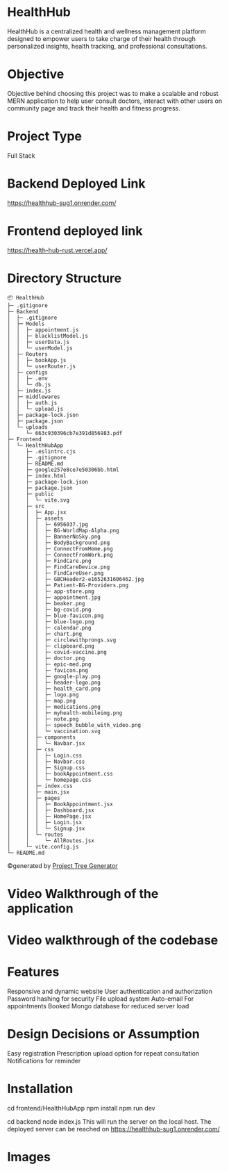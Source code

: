 # HealthHub
HealthHub is a centralized health and wellness management platform designed to empower users to take charge of their health through personalized insights, health tracking, and professional consultations.
# Objective
Objective behind choosing this project was to make a scalable and robust MERN application to help user consult doctors, interact with other users on community page and track their health and fitness progress.
# Project Type
Full Stack 
# Backend Deployed Link
https://healthhub-sug1.onrender.com/
# Frontend deployed link
https://health-hub-rust.vercel.app/
# Directory Structure
```
📦 HealthHub
├─ .gitignore
├─ Backend
│  ├─ .gitignore
│  ├─ Models
│  │  ├─ appointment.js
│  │  ├─ blacklistModel.js
│  │  ├─ userData.js
│  │  └─ userModel.js
│  ├─ Routers
│  │  ├─ bookApp.js
│  │  └─ userRouter.js
│  ├─ configs
│  │  ├─ .env
│  │  └─ db.js
│  ├─ index.js
│  ├─ middlewares
│  │  ├─ auth.js
│  │  └─ upload.js
│  ├─ package-lock.json
│  ├─ package.json
│  └─ uploads
│     └─ 663c930396cb7e391d856983.pdf
├─ Frontend
│  └─ HealthHubApp
│     ├─ .eslintrc.cjs
│     ├─ .gitignore
│     ├─ README.md
│     ├─ google257e8ce7e50306bb.html
│     ├─ index.html
│     ├─ package-lock.json
│     ├─ package.json
│     ├─ public
│     │  └─ vite.svg
│     ├─ src
│     │  ├─ App.jsx
│     │  ├─ assets
│     │  │  ├─ 6956037.jpg
│     │  │  ├─ BG-WorldMap-Alpha.png
│     │  │  ├─ BannerNoSky.png
│     │  │  ├─ BodyBackground.png
│     │  │  ├─ ConnectFromHome.png
│     │  │  ├─ ConnectFromWork.png
│     │  │  ├─ FindCare.png
│     │  │  ├─ FindCareDevice.png
│     │  │  ├─ FindCareUser.png
│     │  │  ├─ GBCHeader2-e1652631606462.jpg
│     │  │  ├─ Patient-BG-Providers.png
│     │  │  ├─ app-store.png
│     │  │  ├─ appointment.jpg
│     │  │  ├─ beaker.png
│     │  │  ├─ bg-covid.png
│     │  │  ├─ blue-favicon.png
│     │  │  ├─ blue-logo.png
│     │  │  ├─ calendar.png
│     │  │  ├─ chart.png
│     │  │  ├─ circlewithprongs.svg
│     │  │  ├─ clipboard.png
│     │  │  ├─ covid-vaccine.png
│     │  │  ├─ doctor.png
│     │  │  ├─ epic-med.png
│     │  │  ├─ favicon.png
│     │  │  ├─ google-play.png
│     │  │  ├─ header-logo.png
│     │  │  ├─ health_card.png
│     │  │  ├─ logo.png
│     │  │  ├─ map.png
│     │  │  ├─ medications.png
│     │  │  ├─ myhealth-mobileimg.png
│     │  │  ├─ note.png
│     │  │  ├─ speech_bubble_with_video.png
│     │  │  └─ vaccination.svg
│     │  ├─ components
│     │  │  └─ Navbar.jsx
│     │  ├─ css
│     │  │  ├─ Login.css
│     │  │  ├─ Navbar.css
│     │  │  ├─ Signup.css
│     │  │  ├─ bookAppointment.css
│     │  │  └─ homepage.css
│     │  ├─ index.css
│     │  ├─ main.jsx
│     │  ├─ pages
│     │  │  ├─ BookAppointment.jsx
│     │  │  ├─ Dashboard.jsx
│     │  │  ├─ HomePage.jsx
│     │  │  ├─ Login.jsx
│     │  │  └─ Signup.jsx
│     │  └─ routes
│     │     └─ AllRoutes.jsx
│     └─ vite.config.js
└─ README.md
```
©generated by [Project Tree Generator](https://woochanleee.github.io/project-tree-generator)

# Video Walkthrough of the application









# Video walkthrough of the codebase






# Features
Responsive and dynamic website
User authentication and authorization
Password hashing for security
File upload system
Auto-email For appointments Booked
Mongo database for reduced server load

# Design Decisions or Assumption
Easy registration
Prescription upload option for repeat consultation
Notifications for reminder

# Installation
cd frontend/HealthHubApp
npm install
npm run dev

cd backend
node index.js 
This will run the server on the local host. The deployed server can be reached on https://healthhub-sug1.onrender.com/


# Images



